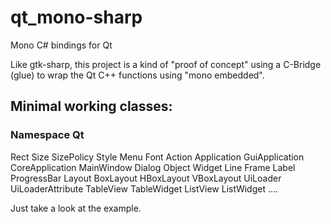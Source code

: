 # qt_mono-sharp
Mono C# bindings for Qt

Like gtk-sharp, this project is a kind of "proof of concept"
using a C-Bridge (glue) to wrap the Qt C++ functions using "mono embedded".

## Minimal working classes:

### Namespace Qt

  Rect
  Size
  SizePolicy
  Style
  Menu
  Font
  Action
  Application
  GuiApplication
  CoreApplication
  MainWindow
  Dialog
  Object
  Widget
  Line
  Frame
  Label
  ProgressBar
  Layout
  BoxLayout
  HBoxLayout
  VBoxLayout
  UiLoader
  UiLoaderAttribute
  TableView
  TableWidget
  ListView
  ListWidget
  ....
  
  
  Just take a look at the example.
